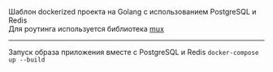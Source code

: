 Шаблон dockerized проекта на Golang с использованием PostgreSQL и Redis    
Для роутинга используется библиотека [mux](https://github.com/gorilla/mux)

---
Запуск образа приложения вместе с PostgreSQL и Redis
`docker-compose up --build `
